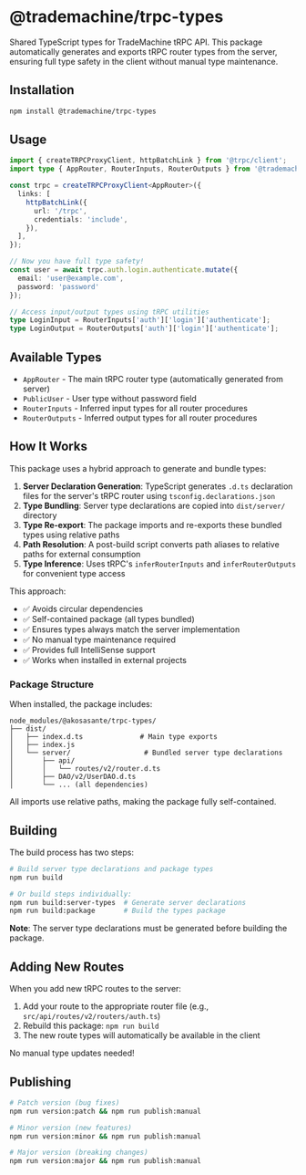 # @trademachine/trpc-types

Shared TypeScript types for TradeMachine tRPC API. This package automatically generates and exports tRPC router types from the server, ensuring full type safety in the client without manual type maintenance.

## Installation

```bash
npm install @trademachine/trpc-types
```

## Usage

```typescript
import { createTRPCProxyClient, httpBatchLink } from '@trpc/client';
import type { AppRouter, RouterInputs, RouterOutputs } from '@trademachine/trpc-types';

const trpc = createTRPCProxyClient<AppRouter>({
  links: [
    httpBatchLink({
      url: '/trpc',
      credentials: 'include',
    }),
  ],
});

// Now you have full type safety!
const user = await trpc.auth.login.authenticate.mutate({
  email: 'user@example.com',
  password: 'password'
});

// Access input/output types using tRPC utilities
type LoginInput = RouterInputs['auth']['login']['authenticate'];
type LoginOutput = RouterOutputs['auth']['login']['authenticate'];
```

## Available Types

- `AppRouter` - The main tRPC router type (automatically generated from server)
- `PublicUser` - User type without password field
- `RouterInputs` - Inferred input types for all router procedures
- `RouterOutputs` - Inferred output types for all router procedures

## How It Works

This package uses a hybrid approach to generate and bundle types:

1. **Server Declaration Generation**: TypeScript generates `.d.ts` declaration files for the server's tRPC router using `tsconfig.declarations.json`
2. **Type Bundling**: Server type declarations are copied into `dist/server/` directory
3. **Type Re-export**: The package imports and re-exports these bundled types using relative paths
4. **Path Resolution**: A post-build script converts path aliases to relative paths for external consumption
5. **Type Inference**: Uses tRPC's `inferRouterInputs` and `inferRouterOutputs` for convenient type access

This approach:
- ✅ Avoids circular dependencies
- ✅ Self-contained package (all types bundled)
- ✅ Ensures types always match the server implementation
- ✅ No manual type maintenance required
- ✅ Provides full IntelliSense support
- ✅ Works when installed in external projects

### Package Structure

When installed, the package includes:
```
node_modules/@akosasante/trpc-types/
├── dist/
│   ├── index.d.ts              # Main type exports
│   ├── index.js
│   └── server/                  # Bundled server type declarations
│       ├── api/
│       │   └── routes/v2/router.d.ts
│       ├── DAO/v2/UserDAO.d.ts
│       └── ... (all dependencies)
```

All imports use relative paths, making the package fully self-contained.

## Building

The build process has two steps:

```bash
# Build server type declarations and package types
npm run build

# Or build steps individually:
npm run build:server-types  # Generate server declarations
npm run build:package       # Build the types package
```

**Note**: The server type declarations must be generated before building the package.

## Adding New Routes

When you add new tRPC routes to the server:

1. Add your route to the appropriate router file (e.g., `src/api/routes/v2/routers/auth.ts`)
2. Rebuild this package: `npm run build`
3. The new route types will automatically be available in the client

No manual type updates needed!

## Publishing

```bash
# Patch version (bug fixes)
npm run version:patch && npm run publish:manual

# Minor version (new features)
npm run version:minor && npm run publish:manual

# Major version (breaking changes)
npm run version:major && npm run publish:manual
```